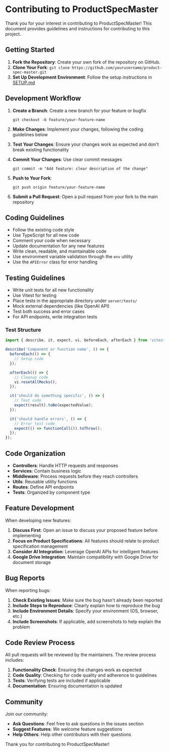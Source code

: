 # Contributing to ProductSpecMaster

Thank you for your interest in contributing to ProductSpecMaster! This document provides guidelines and instructions for contributing to this project.

## Getting Started

1. **Fork the Repository**: Create your own fork of the repository on GitHub.
2. **Clone Your Fork**: `git clone https://github.com/yourusername/product-spec-master.git`
3. **Set Up Development Environment**: Follow the setup instructions in [SETUP.md](./SETUP.md)

## Development Workflow

1. **Create a Branch**: Create a new branch for your feature or bugfix
   ```
   git checkout -b feature/your-feature-name
   ```

2. **Make Changes**: Implement your changes, following the coding guidelines below

3. **Test Your Changes**: Ensure your changes work as expected and don't break existing functionality

4. **Commit Your Changes**: Use clear commit messages
   ```
   git commit -m "Add feature: clear description of the change"
   ```

5. **Push to Your Fork**:
   ```
   git push origin feature/your-feature-name
   ```

6. **Submit a Pull Request**: Open a pull request from your fork to the main repository

## Coding Guidelines

- Follow the existing code style
- Use TypeScript for all new code
- Comment your code when necessary
- Update documentation for any new features
- Write clean, readable, and maintainable code
- Use environment variable validation through the `env` utility
- Use the `APIError` class for error handling

## Testing Guidelines

- Write unit tests for all new functionality
- Use Vitest for testing
- Place tests in the appropriate directory under `server/tests/`
- Mock external dependencies (like OpenAI API)
- Test both success and error cases
- For API endpoints, write integration tests

### Test Structure

```typescript
import { describe, it, expect, vi, beforeEach, afterEach } from 'vitest';

describe('Component or function name', () => {
  beforeEach(() => {
    // Setup code
  });

  afterEach(() => {
    // Cleanup code
    vi.resetAllMocks();
  });

  it('should do something specific', () => {
    // Test code
    expect(result).toBe(expectedValue);
  });

  it('should handle errors', () => {
    // Error test code
    expect(() => functionCall()).toThrow();
  });
});
```

## Code Organization

- **Controllers**: Handle HTTP requests and responses
- **Services**: Contain business logic
- **Middleware**: Process requests before they reach controllers
- **Utils**: Reusable utility functions
- **Routes**: Define API endpoints
- **Tests**: Organized by component type

## Feature Development

When developing new features:

1. **Discuss First**: Open an issue to discuss your proposed feature before implementing
2. **Focus on Product Specifications**: All features should relate to product specification management
3. **Consider AI Integration**: Leverage OpenAI APIs for intelligent features
4. **Google Drive Integration**: Maintain compatibility with Google Drive for document storage

## Bug Reports

When reporting bugs:

1. **Check Existing Issues**: Make sure the bug hasn't already been reported
2. **Include Steps to Reproduce**: Clearly explain how to reproduce the bug
3. **Include Environment Details**: Specify your environment (OS, browser, etc.)
4. **Include Screenshots**: If applicable, add screenshots to help explain the problem

## Code Review Process

All pull requests will be reviewed by the maintainers. The review process includes:

1. **Functionality Check**: Ensuring the changes work as expected
2. **Code Quality**: Checking for code quality and adherence to guidelines
3. **Tests**: Verifying tests are included if applicable
4. **Documentation**: Ensuring documentation is updated

## Community

Join our community:

- **Ask Questions**: Feel free to ask questions in the issues section
- **Suggest Features**: We welcome feature suggestions
- **Help Others**: Help other contributors with their questions

Thank you for contributing to ProductSpecMaster!

